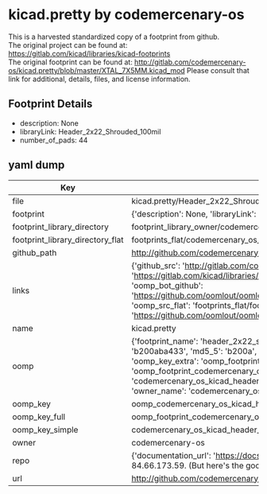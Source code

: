# kicad.pretty by codemercenary-os  
This is a harvested standardized copy of a footprint from github.  
The original project can be found at:  
https://gitlab.com/kicad/libraries/kicad-footprints  
The original footprint can be found at:
http://gitlab.com/codemercenary-os/kicad.pretty/blob/master/XTAL_7X5MM.kicad_mod
Please consult that link for additional, details, files, and license information.  
## Footprint Details
* description: None  
* libraryLink: Header_2x22_Shrouded_100mil  
* number_of_pads: 44  
## yaml dump  
| Key | Value |  
| --- | --- |  
| file | kicad.pretty/Header_2x22_Shrouded_100mil.kicad_mod |  
| footprint | {'description': None, 'libraryLink': 'Header_2x22_Shrouded_100mil', 'number_of_pads': 44} |  
| footprint_library_directory | footprint_library_owner/codemercenary-os_kicad.pretty |  
| footprint_library_directory_flat | footprints_flat/codemercenary_os_kicad_header_2x22_shrouded_100mil/working |  
| github_path | http://github.com/codemercenary-os/kicad.pretty/blob/master/Header_2x22_Shrouded_100mil.kicad_mod |  
| links | {'github_src': 'http://gitlab.com/codemercenary-os/kicad.pretty/blob/master/XTAL_7X5MM.kicad_mod', 'github_src_repo': 'https://gitlab.com/kicad/libraries/kicad-footprints', 'oomp_bot': 'footprints/codemercenary_os_kicad_header_2x22_shrouded_100mil/working', 'oomp_bot_github': 'https://github.com/oomlout/oomlout_oomp_footprint_bot/tree/main/footprints/codemercenary_os_kicad_header_2x22_shrouded_100mil/working', 'oomp_src_flat': 'footprints_flat/footprints_flat/codemercenary_os_kicad_header_2x22_shrouded_100mil/working', 'oomp_src_flat_github': 'https://github.com/oomlout/oomlout_oomp_footprint_src/tree/main/footprints_flat/codemercenary_os_kicad_header_2x22_shrouded_100mil/working'} |  
| name | kicad.pretty |  
| oomp | {'footprint_name': 'header_2x22_shrouded_100mil', 'library_name': 'kicad', 'md5': 'b200aba433c1f6b7a833590caa99ec26', 'md5_10': 'b200aba433', 'md5_5': 'b200a', 'md5_6': 'b200ab', 'oomp_key': 'oomp_codemercenary_os_kicad_header_2x22_shrouded_100mil', 'oomp_key_extra': 'oomp_footprint_codemercenary_os_kicad_header_2x22_shrouded_100mil', 'oomp_key_full': 'oomp_footprint_codemercenary_os_kicad_header_2x22_shrouded_100mil_b200ab', 'oomp_key_simple': 'codemercenary_os_kicad_header_2x22_shrouded_100mil', 'original_filename': 'kicad.pretty/Header_2x22_Shrouded_100mil.kicad_mod', 'owner_name': 'codemercenary_os'} |  
| oomp_key | oomp_codemercenary_os_kicad_header_2x22_shrouded_100mil |  
| oomp_key_full | oomp_footprint_codemercenary_os_kicad_header_2x22_shrouded_100mil |  
| oomp_key_simple | codemercenary_os_kicad_header_2x22_shrouded_100mil |  
| owner | codemercenary-os |  
| repo | {'documentation_url': 'https://docs.github.com/rest/overview/resources-in-the-rest-api#rate-limiting', 'message': "API rate limit exceeded for 84.66.173.59. (But here's the good news: Authenticated requests get a higher rate limit. Check out the documentation for more details.)"} |  
| url | http://github.com/codemercenary-os/kicad.pretty |  

